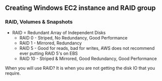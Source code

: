 ## Creating Windows EC2 instance and RAID group ##

### RAID, Volumes & Snapshots ###
* RAID = Redundant Array of Independent Disks
  * RAID 0 - Striped, No Redundancy, Good Performance
  * RAID 1 - Mirrored, Redundancy
  * RAID 5 - Good for reads, bad for writes, AWS does not recommend ever putting RAID 5's on EBS
  * RAID 10 - Striped & Mirrored, Good Redundancy, Good Performance
  
When you will use RAID? It is when you are not getting the disk IO that you require.
